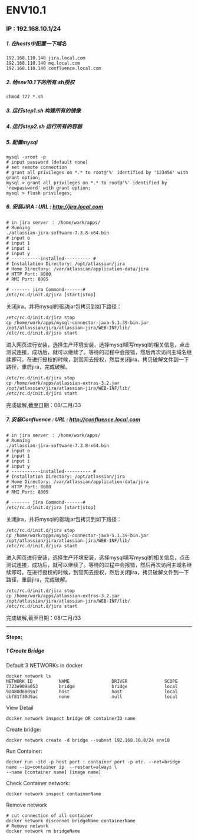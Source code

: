 # ENV10.1

### IP : 192.168.10.1/24

##### 1. 在hosts中配置一下域名
~~~
192.168.110.140 jira.local.com
192.168.110.140 mq.local.com
192.168.110.140 confluence.local.com
~~~

##### 2. 给env10.1下的所有.sh授权
~~~
chmod 777 *.sh
~~~

##### 3. 运行step1.sh 构建所有的镜像

##### 4. 运行step2.sh 运行所有的容器

##### 5. 配置mysql
~~~
mysql -uroot -p
# input password [default none]
# set remote connection
# grant all privileges on *.* to root@'%' identified by '123456' with grant option;
mysql > grant all privileges on *.* to root@'%' identified by 'newpassword' with grant option;
mysql > flush privileges;
~~~

##### 6. 安装JIRA : URL : http://jira.local.com
~~~
# in jira server ： /home/work/apps/
# Running 
./atlassian-jira-software-7.3.8-x64.bin
# input o
# input 1
# input i
# input y
# -----------installed---------- #
# Installation Directory: /opt/atlassian/jira
# Home Directory: /var/atlassian/application-data/jira
# HTTP Port: 8080
# RMI Port: 8005

# ------- jira Commond-------#
/etc/rc.d/init.d/jira [start|stop]
~~~

关闭jira，并将mysql的驱动jar包拷贝到如下路径：
~~~
/etc/rc.d/init.d/jira stop
cp /home/work/apps/mysql-connector-java-5.1.39-bin.jar /opt/atlassian/jira/atlassian-jira/WEB-INF/lib/
/etc/rc.d/init.d/jira start
~~~
进入网页进行安装，选择生产环境安装，选择mysql填写mysql的相关信息，点击测试连接，成功后，就可以继续了。等待的过程中会报错，然后再次访问主域名继续即可。在进行授权的时候，到官网去授权，然后关闭jira，拷贝破解文件到一下路径，重启jira，完成破解。
~~~
/etc/rc.d/init.d/jira stop
cp /home/work/apps/atlassian-extras-3.2.jar /opt/atlassian/jira/atlassian-jira/WEB-INF/lib/
/etc/rc.d/init.d/jira start
~~~
完成破解,截至日期：08/二月/33


##### 7. 安装Confluence : URL : http://confluence.local.com
~~~
# in jira server ： /home/work/apps/
# Running 
./atlassian-jira-software-7.3.8-x64.bin
# input o
# input 1
# input i
# input y
# -----------installed---------- #
# Installation Directory: /opt/atlassian/jira
# Home Directory: /var/atlassian/application-data/jira
# HTTP Port: 8080
# RMI Port: 8005

# ------- jira Commond-------#
/etc/rc.d/init.d/jira [start|stop]
~~~

关闭jira，并将mysql的驱动jar包拷贝到如下路径：
~~~
/etc/rc.d/init.d/jira stop
cp /home/work/apps/mysql-connector-java-5.1.39-bin.jar /opt/atlassian/jira/atlassian-jira/WEB-INF/lib/
/etc/rc.d/init.d/jira start
~~~
进入网页进行安装，选择生产环境安装，选择mysql填写mysql的相关信息，点击测试连接，成功后，就可以继续了。等待的过程中会报错，然后再次访问主域名继续即可。在进行授权的时候，到官网去授权，然后关闭jira，拷贝破解文件到一下路径，重启jira，完成破解。
~~~
/etc/rc.d/init.d/jira stop
cp /home/work/apps/atlassian-extras-3.2.jar /opt/atlassian/jira/atlassian-jira/WEB-INF/lib/
/etc/rc.d/init.d/jira start
~~~
完成破解,截至日期：08/二月/33





---

#### Steps:
##### 1 Create Bridge
Default 3 NETWORKs in docker
~~~
docker network ls
NETWORK ID          NAME                DRIVER              SCOPE
7723e909a053        bridge              bridge              local
9a480d6809a7        host                host                local
cbf81f30d9ac        none                null                local
~~~
View Detail
~~~
docker network inspect bridge OR containerID name
~~~

Create bridge:
~~~
docker network create -d bridge --subnet 192.168.10.0/24 env10
~~~

Run Container:
~~~
docker run -itd -p host port : container port -p etc. --net=bridge name --ip=container ip  --restart=always \
--name [container name] [image name]
~~~

Check Container network:
~~~
docker network inspect containerName 
~~~

Remove network
~~~
# cut connection of all container
docker network disconnet bridgeName containerName
# Remove network
docker network rm bridgeName
~~~




